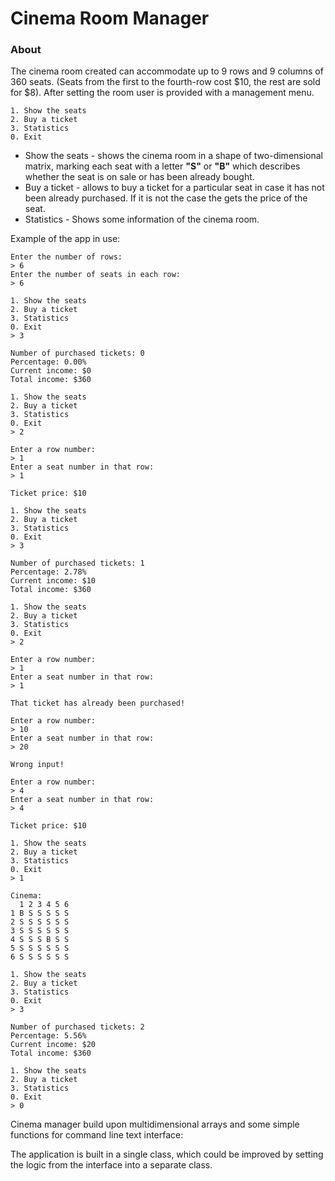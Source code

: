 # Cinema Room Manager
### About
The cinema room created can accommodate up to 9 rows and 9 columns of 360 seats.  (Seats from the first to the fourth-row cost $10, the rest are sold for $8).  After setting the room user is provided with a management menu.
```
1. Show the seats
2. Buy a ticket
3. Statistics
0. Exit
```
* Show the seats - shows the cinema room in a shape of two-dimensional matrix, marking each seat with a letter **"S"** or **"B"** which describes whether the seat is on sale or has been already bought. 
* Buy a ticket - allows to buy a ticket for a particular seat in case it has not been already purchased. If it is not the case the gets the price of the seat.
* Statistics - Shows some information of the cinema room. 

Example of the app in use:
```
Enter the number of rows:
> 6
Enter the number of seats in each row:
> 6

1. Show the seats
2. Buy a ticket
3. Statistics
0. Exit
> 3

Number of purchased tickets: 0
Percentage: 0.00%
Current income: $0
Total income: $360

1. Show the seats
2. Buy a ticket
3. Statistics
0. Exit
> 2

Enter a row number:
> 1
Enter a seat number in that row:
> 1

Ticket price: $10

1. Show the seats
2. Buy a ticket
3. Statistics
0. Exit
> 3

Number of purchased tickets: 1
Percentage: 2.78%
Current income: $10
Total income: $360

1. Show the seats
2. Buy a ticket
3. Statistics
0. Exit
> 2

Enter a row number:
> 1
Enter a seat number in that row:
> 1

That ticket has already been purchased!

Enter a row number:
> 10
Enter a seat number in that row:
> 20

Wrong input!

Enter a row number:
> 4
Enter a seat number in that row:
> 4

Ticket price: $10

1. Show the seats
2. Buy a ticket
3. Statistics
0. Exit
> 1

Cinema:
  1 2 3 4 5 6
1 B S S S S S
2 S S S S S S
3 S S S S S S
4 S S S B S S
5 S S S S S S
6 S S S S S S

1. Show the seats
2. Buy a ticket
3. Statistics
0. Exit
> 3

Number of purchased tickets: 2
Percentage: 5.56%
Current income: $20
Total income: $360

1. Show the seats
2. Buy a ticket
3. Statistics
0. Exit
> 0
```
Cinema manager build upon multidimensional arrays and some simple functions for command line text interface:

The application is built in a single class, which could be improved by setting the logic from the interface into a separate class.
